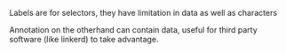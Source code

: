 Labels are for selectors, they have limitation in data as well as characters

Annotation on the otherhand can contain data, useful for third party software (like linkerd) to take advantage.
